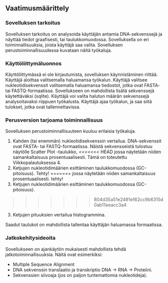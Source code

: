 ## Vaatimusmäärittely

### Sovelluksen tarkoitus  
Sovelluksen tarkoitus on analysoida käyttäjän antamia DNA-sekvenssejä ja näyttää tiedot graafisesti, tai taulukkomuodossa. Sovelluksella on eri toiminnallisuuksia, joista käyttäjä saa valita.
Sovelluksen perustoiminnallisuudessa kuvataan näitä työkaluja.
  
### Käyttöliittymäluonnos
Käyttöliittymässä ei ole kirjautumista, sovelluksen käynnistäminen riittää.
Käyttäjä aloittaa valitsemalla haluamansa työkalun.
Käyttäjä valitsee nukleotidisekvenssit valitsemalla haluamansa tiedostot, jotka ovat FASTA- tai FASTQ-formaatissa.
Sovellukseen on mahdollista lisätä sekvenssejä käytettäväksi (sqlite).
Käyttäjä voi valita halutun määrän sekvenssejä analysoitavaksi riippuen työkalusta.
Käyttäjä ajaa työkalun, ja saa siitä tulokset, jotka ovat tallennettavissa.

### Perusversion tarjoama toiminnallisuus
Sovelluksen perustoiminnallisuuteen kuuluu erilaisia työkaluja.

1. Kahden (tai enemmän) nukleotidisekvenssin vertailua. DNA-sekvenssit ovat FASTA- tai FASTQ-formaatissa. Näistä sekvensseistä tulostuu näytölle Scatter Plot -taulukko, 
<<<<<<< HEAD
jossa näytetään niiden samankaltaisuus prosentuaalisesti. Tämä on toteutettu Viikkopalautuksessa 4.
2. Ketjujen nukleotidimäärien esittäminen taulukkomuodossa (GC-pitoisuus). Tehty!
=======
jossa näytetään niiden samankaltaisuus prosentuaalisesti.  tehty!
2. Ketjujen nukleotidimäärien esittäminen taulukkomuodossa (GC-pitoisuus).
>>>>>>> 804d35a51e2491e162cc9b6315d0ab11eeacc3a4
3. Ketjujen pituuksien vertailua histogrammina.

Saadut taulukot on mahdollista tallentaa käyttäjän haluamassa formaatissa.

### Jatkokehitysideoita
Sovellukseen on ajankäytön mukaisesti mahdollista tehdä jatkotoiminnallisuuksia.
Näitä ovat esimerkiksi:
- Multiple Sequence Alignment
- DNA sekvenssin translaatio ja transkriptio DNA -> RNA -> Proteiini.
- Sekvenssien siivoaja (jos on paljon tuntemattomia nukleotideja).

